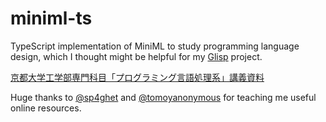 # miniml-ts

TypeScript implementation of MiniML to study programming language design, which I thought might be helpful for my [Glisp](https://github.com/baku89/glisp) project.

[京都大学工学部専門科目「プログラミング言語処理系」講義資料](https://github.com/kuis-isle3sw/IoPLMaterials)

Huge thanks to [@sp4ghet](https://github.com/sp4ghet) and [@tomoyanonymous](https://github.com/tomoyanonymous) for teaching me useful online resources.
